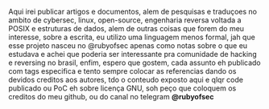 Aqui irei publicar artigos e documentos, alem de pesquisas e traduçoes no ambito de cybersec, linux, open-source, engenharia reversa voltada a POSIX e estruturas de dados, alem de outras coisas que forem do meu interesse, sobre a escrita, eu utilizo uma linguagem menos formal, jah que esse projeto nasceu no @rubyofsec apenas como notas 
sobre o que eu estudava e achei que poderia ser interessante pra comunidade de hacking e reversing no brasil, enfim, espero que gostem, cada assunto eh publicado com tags especifica e tento sempre colocar as referencias dando os devidos creditos aos autores, tdo o conteudo exposto aqui e qlqr code publicado ou PoC eh sobre licença GNU, soh peço que coloquem os creditos do meu github, ou do canal no telegram **@rubyofsec**
